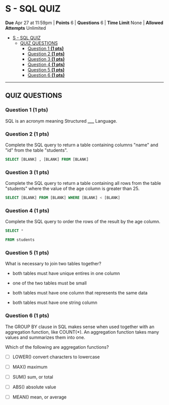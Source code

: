 # S - SQL QUIZ

**Due** Apr 27 at 11:59pm | **Points** 6 | **Questions** 6 | **Time Limit** None | **Allowed Attempts** Unlimited

- [S - SQL QUIZ](#s---sql-quiz)
  - [QUIZ QUESTIONS](#quiz-questions)
    - [Question 1 **(1 pts)**](#question-1-1-pts)
    - [Question 2 **(1 pts)**](#question-2-1-pts)
    - [Question 3 **(1 pts)**](#question-3-1-pts)
    - [Question 4 **(1 pts)**](#question-4-1-pts)
    - [Question 5 **(1 pts)**](#question-5-1-pts)
    - [Question 6 **(1 pts)**](#question-6-1-pts)

---

## QUIZ QUESTIONS

### Question 1 **(1 pts)**

SQL is an acronym meaning Structured **\_\_\_** Language.

### Question 2 **(1 pts)**

Complete the SQL query to return a table containing columns "name" and "id" from the table "students".

```SQL
SELECT [BLANK] , [BLANK] FROM [BLANK]
```

### Question 3 **(1 pts)**

Complete the SQL query to return a table containing all rows from the table "students" where the value of the age column is greater than 25.

```SQL
SELECT [BLANK] FROM [BLANK] WHERE [BLANK] < [BLANK]
```

### Question 4 **(1 pts)**

Complete the SQL query to order the rows of the result by the age column.

```SQL
SELECT *

FROM students
```

### Question 5 **(1 pts)**

What is necessary to join two tables together?

- both tables must have unique entires in one column

- one of the two tables must be small

- both tables must have one column that represents the same data

- both tables must have one string column

### Question 6 **(1 pts)**

The GROUP BY clause in SQL makes sense when used together with an aggregation function, like COUNT(\*). An aggregation function takes many values and summarizes them into one.

Which of the following are aggregation functions?

- [ ] LOWER() convert characters to lowercase

- [ ] MAX() maximum

- [ ] SUM() sum, or total

- [ ] ABS() absolute value

- [ ] MEAN() mean, or average
